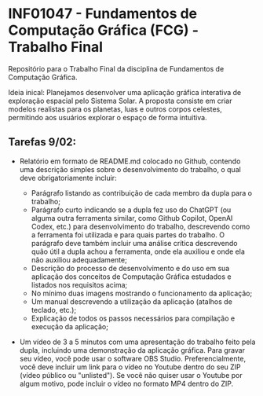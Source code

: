 # INF01047 - Fundamentos de Computação Gráfica (FCG) - Trabalho Final
Repositório para o Trabalho Final da disciplina de Fundamentos de Computação Gráfica.

Ideia inical: Planejamos desenvolver uma aplicação gráfica interativa de exploração espacial pelo Sistema Solar. A proposta consiste em criar modelos realistas para os planetas, luas e outros corpos celestes, permitindo aos usuários explorar o espaço de forma intuitiva. 

## Tarefas 9/02:
- Relatório em formato de README.md colocado no Github, contendo uma descrição simples sobre o desenvolvimento do trabalho, o qual deve obrigatoriamente incluir:
  - Parágrafo listando as contribuição de cada membro da dupla para o trabalho;
  - Parágrafo curto indicando se a dupla fez uso do ChatGPT (ou alguma outra ferramenta similar, como Github Copilot, OpenAI Codex, etc.) para desenvolvimento do trabalho, descrevendo como a ferramenta foi       utilizada e para quais partes do trabalho. O parágrafo deve também incluir uma análise crítica descrevendo quão útil a dupla achou a ferramenta, onde ela auxiliou e onde ela não auxiliou adequadamente;
  - Descrição do processo de desenvolvimento e do uso em sua aplicação dos conceitos de Computação Gráfica estudados e listados nos requisitos acima;
  - No mínimo duas imagens mostrando o funcionamento da aplicação;
  - Um manual descrevendo a utilização da aplicação (atalhos de teclado, etc.);
  - Explicação de todos os passos necessários para compilação e execução da aplicação;

- Um vídeo de 3 a 5 minutos com uma apresentação do trabalho feito pela dupla, incluindo uma demonstração da aplicação gráfica. Para gravar seu vídeo, você pode usar o software OBS Studio. Preferencialmente, você deve incluir um link para o vídeo no Youtube dentro do seu ZIP (vídeo público ou "unlisted"). Se você não quiser usar o Youtube por algum motivo, pode incluir o vídeo no formato MP4 dentro do ZIP.
